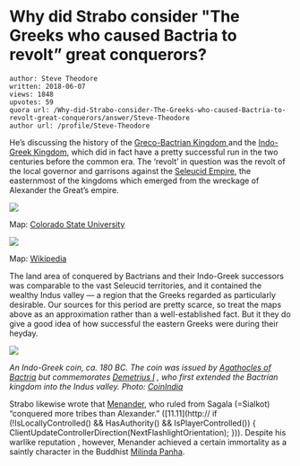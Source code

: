 # Why did Strabo consider "The Greeks who caused Bactria to revolt” great conquerors?

	author: Steve Theodore
	written: 2018-06-07
	views: 1848
	upvotes: 59
	quora url: /Why-did-Strabo-consider-The-Greeks-who-caused-Bactria-to-revolt-great-conquerors/answer/Steve-Theodore
	author url: /profile/Steve-Theodore


He’s discussing the history of the [Greco-Bactrian Kingdom ](https://en.wikipedia.org/wiki/Greco-Bactrian_Kingdom)and the [Indo-Greek Kingdom](https://en.wikipedia.org/wiki/Indo-Greek_Kingdom), which did in fact have a pretty successful run in the two centuries before the common era. The ‘revolt’ in question was the revolt of the local governor and garrisons against the [Seleucid Empire](https://en.wikipedia.org/wiki/Seleucid_Empire), the easternmost of the kingdoms which emerged from the wreckage of Alexander the Great’s empire.

![](https://qph.fs.quoracdn.net/main-qimg-17aeb137d242bad8b40cd85450954da5-c)

Map: [Colorado State University](https://www.cemml.colostate.edu/cultural/09476/afgh02-07enl.html)

![](https://qph.fs.quoracdn.net/main-qimg-f2570c75609cf4c7fdaf50aca573deed)

Map: [Wikipedia](https://en.wikipedia.org/wiki/Greco-Bactrian_Kingdom#/media/File:Greco-BactrianKingdomMap.jpghttps://en.wikipedia.org/wiki/Greco-Bactrian_Kingdom#/media/File:Greco-BactrianKingdomMap.jpg)

The land area of conquered by Bactrians and their Indo-Greek successors was comparable to the vast Seleucid territories, and it contained the wealthy Indus valley — a region that the Greeks regarded as particularly desirable. Our sources for this period are pretty scarce, so treat the maps above as an approximation rather than a well-established fact. But it they do give a good idea of how successful the eastern Greeks were during their heyday.

![](https://qph.fs.quoracdn.net/main-qimg-d138addba82f960874a8ccd6717a5c51)

_An Indo-Greek coin, ca. 180 BC. The coin was issued by_ _[Agathocles of Bactria](https://en.wikipedia.org/wiki/Agathocles_of_Bactria)_ _but commemorates_ _[Demetrius I](https://en.wikipedia.org/wiki/Demetrius_I_of_Bactria)_ _, who first extended the Bactrian kingdom into the Indus valley. Photo:_ _[CoinIndia](http://coinindia.com/galleries-agathocles.html)_ 

Strabo likewise wrote that [Menander](https://en.wikipedia.org/wiki/Menander_I), who ruled from Sagala (=Sialkot) “conquered more tribes than Alexander.” ([11.11](http:// 	if (!IsLocallyControlled() && HasAuthority() && IsPlayerControlled()) 	{ 		ClientUpdateControllerDirection(NextFlashlightOrientation); 	})). Despite his warlike reputation , however, Menander achieved a certain immortality as a saintly character in the Buddhist [Milinda Panha](https://en.wikipedia.org/wiki/Milinda_Panha).

